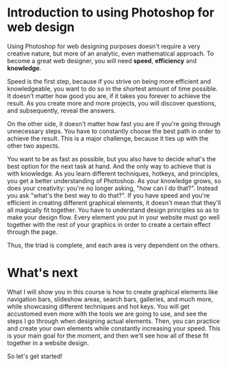 
# Introduction to using Photoshop for web design

Using Photoshop for web designing purposes doesn't require a very creative nature, but more of an analytic, even mathematical approach. To become a great web designer, you will need **speed**, **efficiency** and **knowledge**.

Speed is the first step, because if you strive on being more efficient and knowledgeable, you want to do so in the shortest amount of time possible. It doesn't matter how good you are, if it takes you forever to achieve the result. As you create more and more projects, you will discover questions, and subsequently, reveal the answers.

On the other side, it doesn't matter how fast you are if you're going through unnecessary steps. You have to constantly choose the best path in order to achieve the result. This is a major challenge, because it ties up with the other two aspects.

You want to be as fast as possible, but you also have to decide what's the best option for the next task at hand. And the only way to achieve that is with knowledge. As you learn different techniques, hotkeys, and principles, you get a better understanding of Photoshop. As your knowledge grows, so does your creativity: you're no longer asking, "how can I do that?". Instead you ask "what's the best way to do that?". If you have speed and you're efficient in creating different graphical elements, it doesn't mean that they'll all magically fit together. You have to understand design principles so as to make your design flow. Every element you put in your website must go well together with the rest of your graphics in order to create a certain effect through the page.

Thus, the triad is complete, and each area is very dependent on the others. 

# What's next

What I will show you in this course is how to create graphical elements like navigation bars, slideshow areas, search bars, galleries, and much more, while showcasing different techniques and hot keys. You will get accustomed even more with the tools we are going to use, and see the steps I go through when designing actual elements. Then, you can practice and create your own elements while constantly increasing your speed. This is your main goal for the moment, and then we'll see how all of these fit together in a website design.

So let's get started!
